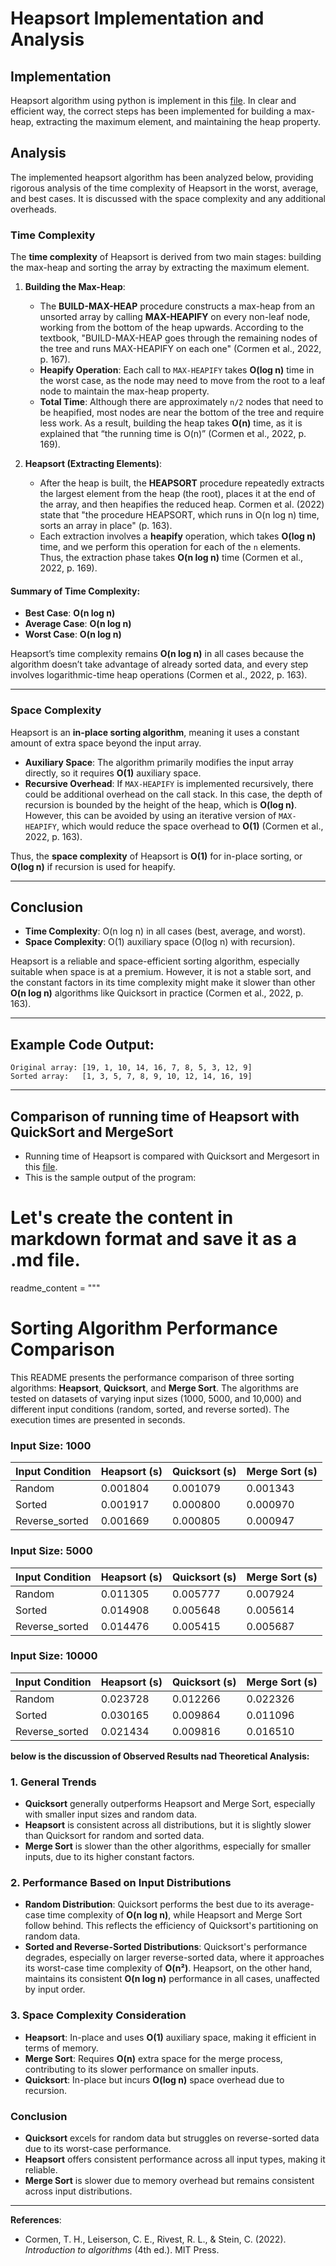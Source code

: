 # Heapsort Implementation and Analysis
## Implementation
Heapsort algorithm using python is implement in this [file](./heapsort_algorithm.py). In clear and efficient way, the correct steps has been implemented for building a max-heap, extracting the maximum element, and maintaining the heap property.

## Analysis
The implemented heapsort algorithm has been analyzed below, providing rigorous analysis of the time complexity of Heapsort in the worst, average, and best cases. It is discussed with the space complexity and any additional overheads.

### Time Complexity

The **time complexity** of Heapsort is derived from two main stages: building the max-heap and sorting the array by extracting the maximum element.

1. **Building the Max-Heap**:
   - The **BUILD-MAX-HEAP** procedure constructs a max-heap from an unsorted array by calling **MAX-HEAPIFY** on every non-leaf node, working from the bottom of the heap upwards. According to the textbook, "BUILD-MAX-HEAP goes through the remaining nodes of the tree and runs MAX-HEAPIFY on each one" (Cormen et al., 2022, p. 167).
   - **Heapify Operation**: Each call to `MAX-HEAPIFY` takes **O(log n)** time in the worst case, as the node may need to move from the root to a leaf node to maintain the max-heap property.
   - **Total Time**: Although there are approximately `n/2` nodes that need to be heapified, most nodes are near the bottom of the tree and require less work. As a result, building the heap takes **O(n)** time, as it is explained that “the running time is O(n)” (Cormen et al., 2022, p. 169).

2. **Heapsort (Extracting Elements)**:
   - After the heap is built, the **HEAPSORT** procedure repeatedly extracts the largest element from the heap (the root), places it at the end of the array, and then heapifies the reduced heap. Cormen et al. (2022) state that "the procedure HEAPSORT, which runs in O(n log n) time, sorts an array in place" (p. 163).
   - Each extraction involves a **heapify** operation, which takes **O(log n)** time, and we perform this operation for each of the `n` elements. Thus, the extraction phase takes **O(n log n)** time (Cormen et al., 2022, p. 169).

#### Summary of Time Complexity:
- **Best Case**: **O(n log n)**
- **Average Case**: **O(n log n)**
- **Worst Case**: **O(n log n)**

Heapsort’s time complexity remains **O(n log n)** in all cases because the algorithm doesn’t take advantage of already sorted data, and every step involves logarithmic-time heap operations (Cormen et al., 2022, p. 163).

---

### Space Complexity

Heapsort is an **in-place sorting algorithm**, meaning it uses a constant amount of extra space beyond the input array.

- **Auxiliary Space**: The algorithm primarily modifies the input array directly, so it requires **O(1)** auxiliary space.
- **Recursive Overhead**: If `MAX-HEAPIFY` is implemented recursively, there could be additional overhead on the call stack. In this case, the depth of recursion is bounded by the height of the heap, which is **O(log n)**. However, this can be avoided by using an iterative version of `MAX-HEAPIFY`, which would reduce the space overhead to **O(1)** (Cormen et al., 2022, p. 163).

Thus, the **space complexity** of Heapsort is **O(1)** for in-place sorting, or **O(log n)** if recursion is used for heapify.

---

## Conclusion

- **Time Complexity**: O(n log n) in all cases (best, average, and worst).
- **Space Complexity**: O(1) auxiliary space (O(log n) with recursion).

Heapsort is a reliable and space-efficient sorting algorithm, especially suitable when space is at a premium. However, it is not a stable sort, and the constant factors in its time complexity might make it slower than other **O(n log n)** algorithms like Quicksort in practice (Cormen et al., 2022, p. 163).

---

## Example Code Output:

```
Original array: [19, 1, 10, 14, 16, 7, 8, 5, 3, 12, 9]
Sorted array:   [1, 3, 5, 7, 8, 9, 10, 12, 14, 16, 19]
```
---

## Comparison of running time of Heapsort with QuickSort and MergeSort
- Running time of Heapsort is compared with Quicksort and Mergesort in this [file](./comaparison.py).
- This is the sample output of the program:

# Let's create the content in markdown format and save it as a .md file.

readme_content = """
# Sorting Algorithm Performance Comparison

This README presents the performance comparison of three sorting algorithms: **Heapsort**, **Quicksort**, and **Merge Sort**. The algorithms are tested on datasets of varying input sizes (1000, 5000, and 10,000) and different input conditions (random, sorted, and reverse sorted). The execution times are presented in seconds.

### Input Size: 1000

| Input Condition | Heapsort (s) | Quicksort (s) | Merge Sort (s) |
|-----------------|--------------|---------------|----------------|
| Random          | 0.001804     | 0.001079      | 0.001343       |
| Sorted          | 0.001917     | 0.000800      | 0.000970       |
| Reverse_sorted  | 0.001669     | 0.000805      | 0.000947       |

### Input Size: 5000

| Input Condition | Heapsort (s) | Quicksort (s) | Merge Sort (s) |
|-----------------|--------------|---------------|----------------|
| Random          | 0.011305     | 0.005777      | 0.007924       |
| Sorted          | 0.014908     | 0.005648      | 0.005614       |
| Reverse_sorted  | 0.014476     | 0.005415      | 0.005687       |

### Input Size: 10000

| Input Condition | Heapsort (s) | Quicksort (s) | Merge Sort (s) |
|-----------------|--------------|---------------|----------------|
| Random          | 0.023728     | 0.012266      | 0.022326       |
| Sorted          | 0.030165     | 0.009864      | 0.011096       |
| Reverse_sorted  | 0.021434     | 0.009816      | 0.016510       |


**below is the discussion of Observed Results nad Theoretical Analysis:**

### 1. General Trends

- **Quicksort** generally outperforms Heapsort and Merge Sort, especially with smaller input sizes and random data. 
- **Heapsort** is consistent across all distributions, but it is slightly slower than Quicksort for random and sorted data.
- **Merge Sort** is slower than the other algorithms, especially for smaller inputs, due to its higher constant factors.

### 2. Performance Based on Input Distributions

- **Random Distribution**: Quicksort performs the best due to its average-case time complexity of **O(n log n)**, while Heapsort and Merge Sort follow behind. This reflects the efficiency of Quicksort's partitioning on random data.
- **Sorted and Reverse-Sorted Distributions**: Quicksort's performance degrades, especially on larger reverse-sorted data, where it approaches its worst-case time complexity of **O(n²)**. Heapsort, on the other hand, maintains its consistent **O(n log n)** performance in all cases, unaffected by input order.

### 3. Space Complexity Consideration

- **Heapsort**: In-place and uses **O(1)** auxiliary space, making it efficient in terms of memory.
- **Merge Sort**: Requires **O(n)** extra space for the merge process, contributing to its slower performance on smaller inputs.
- **Quicksort**: In-place but incurs **O(log n)** space overhead due to recursion.

### Conclusion

- **Quicksort** excels for random data but struggles on reverse-sorted data due to its worst-case performance.
- **Heapsort** offers consistent performance across all input types, making it reliable.
- **Merge Sort** is slower due to memory overhead but remains consistent across input distributions.

---

**References**:
- Cormen, T. H., Leiserson, C. E., Rivest, R. L., & Stein, C. (2022). *Introduction to algorithms* (4th ed.). MIT Press.
